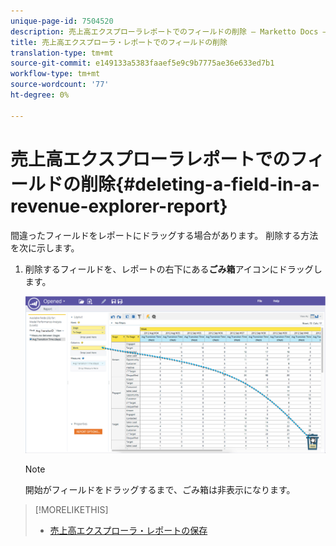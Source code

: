 ```yaml
---
unique-page-id: 7504520
description: 売上高エクスプローラレポートでのフィールドの削除 — Marketto Docs — 製品ドキュメント
title: 売上高エクスプローラ・レポートでのフィールドの削除
translation-type: tm+mt
source-git-commit: e149133a5383faaef5e9c9b7775ae36e633ed7b1
workflow-type: tm+mt
source-wordcount: '77'
ht-degree: 0%

---
```



# 売上高エクスプローラレポートでのフィールドの削除{#deleting-a-field-in-a-revenue-explorer-report}

間違ったフィールドをレポートにドラッグする場合があります。 削除する方法を次に示します。

1. 削除するフィールドを、レポートの右下にある&#x200B;**ごみ箱**&#x200B;アイコンにドラッグします。

   ![](assets/image2015-3-24-16-3a40-3a13.png)

   >[!NOTE]
   >
   >開始がフィールドをドラッグするまで、ごみ箱は非表示になります。

>[!MORELIKETHIS]
>
>* [売上高エクスプローラ・レポートの保存](saving-a-revenue-explorer-report.md)

>



